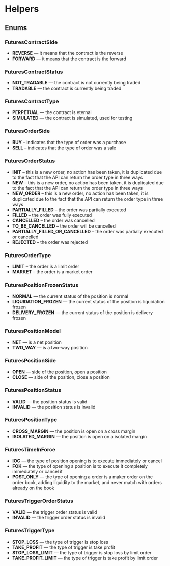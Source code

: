 # Helpers

## Enums

### FuturesContractSide

* **REVERSE** — it means that the contract is the reverse
* **FORWARD** — it means that the contract is the forward


### FuturesContractStatus

* **NOT_TRADABLE** — the contract is not currently being traded
* **TRADABLE** — the contract is currently being traded



### FuturesContractType

* **PERPETUAL** — the contract is eternal
* **SIMULATED** — the contract is simulated, used for testing



### FuturesOrderSide

* **BUY** – indicates that the type of order was a purchase
* **SELL** – indicates that the type of order was a sale



### FuturesOrderStatus

* **INIT** – this is a new order, no action has been taken, it is duplicated due to the fact that the API can return the
  order type in three ways
* **NEW** – this is a new order, no action has been taken, it is duplicated due to the fact that the API can return the
  order type in three ways
* **NEW_ORDER** – this is a new order, no action has been taken, it is duplicated due to the fact that the API can
  return the order type in three ways
* **PARTIALLY_FILLED** – the order was partially executed
* **FILLED** – the order was fully executed
* **CANCELLED** – the order was cancelled
* **TO_BE_CANCELLED** – the order will be cancelled
* **PARTIALLY_FILLED_OR_CANCELLED** – the order was partially executed or cancelled
* **REJECTED** – the order was rejected



### FuturesOrderType

* **LIMIT** – the order is a limit order
* **MARKET** – the order is a market order


### FuturesPositionFrozenStatus

* **NORMAL** — the current status of the position is normal
* **LIQUIDATION_FROZEN** — the current status of the position is liquidation frozen
* **DELIVERY_FROZEN** — the current status of the position is delivery frozen



### FuturesPositionModel

* **NET** — is a net position
* **TWO_WAY** — is a two-way position



### FuturesPositionSide

* **OPEN** — side of the position, open a position
* **CLOSE** — side of the position, close a position



### FuturesPositionStatus

* **VALID** — the position status is valid
* **INVALID** — the position status is invalid



### FuturesPositionType

* **CROSS_MARGIN** — the position is open on a cross margin
* **ISOLATED_MARGIN** — the position is open on a isolated margin



### FuturesTimeInForce

* **IOC** — the type of position opening is to execute immediately or cancel
* **FOK** — the type of opening a position is to execute it completely immediately or cancel it
* **POST_ONLY** — the type of opening a order is a maker order on the order book, adding liquidity to the market, and never match with orders already on the book



### FuturesTriggerOrderStatus

* **VALID** — the trigger order status is valid
* **INVALID** — the trigger order status is invalid



### FuturesTriggerType

* **STOP_LOSS** — the type of trigger is stop loss
* **TAKE_PROFIT** — the type of trigger is take profit
* **STOP_LOSS_LIMIT** — the type of trigger is stop loss by limit order
* **TAKE_PROFIT_LIMIT** — the type of trigger is take profit by limit order

